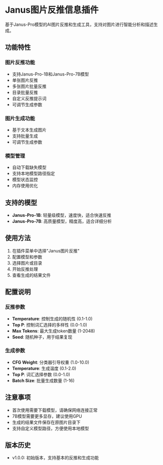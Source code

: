 # Janus图片反推信息插件

基于Janus-Pro模型的AI图片反推和生成工具，支持对图片进行智能分析和描述生成。

## 功能特性

### 图片反推功能
- 支持Janus-Pro-1B和Janus-Pro-7B模型
- 单张图片反推
- 多张图片批量反推
- 目录批量反推
- 自定义反推提示词
- 可调节生成参数

### 图片生成功能
- 基于文本生成图片
- 支持批量生成
- 可调节生成参数

### 模型管理
- 自动下载缺失模型
- 支持本地模型路径指定
- 模型状态监控
- 内存使用优化

## 支持的模型

- **Janus-Pro-1B**: 轻量级模型，速度快，适合快速反推
- **Janus-Pro-7B**: 高质量模型，精度高，适合详细分析

## 使用方法

1. 在插件菜单中选择"Janus图片反推"
2. 配置模型和参数
3. 选择图片或目录
4. 开始反推处理
5. 查看生成的结果文件

## 配置说明

### 反推参数
- **Temperature**: 控制生成的随机性 (0.1-1.0)
- **Top P**: 控制词汇选择的多样性 (0.0-1.0)
- **Max Tokens**: 最大生成token数量 (1-2048)
- **Seed**: 随机种子，用于结果复现

### 生成参数
- **CFG Weight**: 分类器引导权重 (1.0-10.0)
- **Temperature**: 生成温度 (0.1-2.0)
- **Top P**: 词汇选择参数 (0.0-1.0)
- **Batch Size**: 批量生成数量 (1-16)

## 注意事项

- 首次使用需要下载模型，请确保网络连接正常
- 7B模型需要更多显存，建议使用GPU
- 生成的结果文件保存在原图片目录下
- 支持自定义模型路径，方便使用本地模型

## 版本历史

- v1.0.0: 初始版本，支持基本的反推和生成功能
